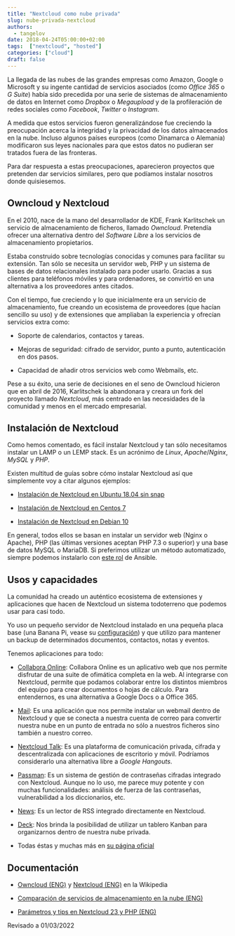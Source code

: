 ```yaml
---
title: "Nextcloud como nube privada"
slug: nube-privada-nextcloud
authors:
  - tangelov
date: 2018-04-24T05:00:00+02:00
tags:  ["nextcloud", "hosted"]
categories: ["cloud"]
draft: false
---
```


La llegada de las nubes de las grandes empresas como Amazon, Google o Microsoft y su ingente cantidad de servicios asociados (como _Office 365_ o _G Suite_) había sido precedida por una serie de sistemas de almacenamiento de datos en Internet como _Dropbox_ o _Megaupload_ y de la profileración de redes sociales como _Facebook_, _Twitter_ o _Instagram_.

A medida que estos servicios fueron generalizándose fue creciendo la preocupación acerca la integridad y la privacidad de los datos almacenados en la nube. Incluso algunos países europeos (como Dinamarca o Alemania) modificaron sus leyes nacionales para que estos datos no pudieran ser tratados fuera de las fronteras.

Para dar respuesta a estas preocupaciones, aparecieron proyectos que pretenden dar servicios similares, pero que podíamos instalar nosotros donde quisiesemos.

<!--more-->

## Owncloud y Nextcloud
En el 2010, nace de la mano del desarrollador de KDE, Frank Karlitschek un servicio de almacenamiento de ficheros, llamado _Owncloud_. Pretendía ofrecer una alternativa dentro del _Software Libre_ a los servicios de almacenamiento propietarios.

Estaba construido sobre tecnologías conocidas y comunes para facilitar su extensión. Tan sólo se necesita un servidor web, PHP y un sistema de bases de datos relacionales instalado para poder usarlo. Gracias a sus clientes para teléfonos móviles y para ordenadores, se convirtió en una alternativa a los proveedores antes citados.

Con el tiempo, fue creciendo y lo que inicialmente era un servicio de almacenamiento, fue creando un ecosistema de proveedores (que hacían sencillo su uso) y de extensiones que ampliaban la experiencia y ofrecían servicios extra como:

* Soporte de calendarios, contactos y tareas.

* Mejoras de seguridad: cifrado de servidor, punto a punto, autenticación en dos pasos.

* Capacidad de añadir otros servicios web como Webmails, etc.

Pese a su éxito, una serie de decisiones en el seno de Owncloud hicieron que en abril de 2016, Karlitschek la abandonara y creara un fork del proyecto llamado _Nextcloud_, más centrado en las necesidades de la comunidad y menos en el mercado empresarial.

## Instalación de Nextcloud
Como hemos comentado, es fácil instalar Nextcloud y tan sólo necesitamos instalar un LAMP o un LEMP stack. Es un acrónimo de _Linux_, _Apache_/_Nginx_, _MySQL_ y _PHP_.

Existen multitud de guías sobre cómo instalar Nextcloud así que simplemente voy a citar algunos ejemplos:

* [Instalación de Nextcloud en Ubuntu 18.04 sin snap](https://www.linuxbabe.com/ubuntu/install-nextcloud-ubuntu-18-04-nginx-lemp)

* [Instalación de Nextcloud en Centos 7](https://computingforgeeks.com/install-nextcloud-on-centos-with-php-apache-mariadb/)

* [Instalación de Nextcloud en Debian 10](https://chachocool.com/como-instalar-nextcloud-en-debian-10-buster/)

En general, todos ellos se basan en instalar un servidor web (Nginx o Apache), PHP (las últimas versiones aceptan PHP 7.3 o superior) y una base de datos MySQL o MariaDB. Si preferimos utilizar un método automatizado, siempre podemos instalarlo con [este rol](https://github.com/rbicker/ansible-nextcloud) de Ansible.

## Usos y capacidades
La comunidad ha creado un auténtico ecosistema de extensiones y aplicaciones que hacen de Nextcloud un sistema todoterreno que podemos usar para casi todo.

Yo uso un pequeño servidor de Nextcloud instalado en una pequeña placa base (una Banana Pi, vease su [configuración](https://gitlab.com/tangelov/proyectos/blob/master/templates/apps/nextcloud-nginx-ssl)) y que utilizo para mantener un backup de determinados documentos, contactos, notas y eventos.

Tenemos aplicaciones para todo:

* [Collabora Online](https://nextcloud.com/collaboraonline/): Collabora Online es un aplicativo web que nos permite disfrutar de una suite de ofimática completa en la web. Al integrarse con Nextcloud, permite que podamos colaborar entre los distintos miembros del equipo para crear documentos o hojas de cálculo. Para entendernos, es una alternativa a Google Docs o a Office 365.

* [Mail](https://apps.nextcloud.com/apps/mail): Es una aplicación que nos permite instalar un webmail dentro de Nextcloud y que se conecta a nuestra cuenta de correo para convertir nuestra nube en un punto de entrada no sólo a nuestros ficheros sino también a nuestro correo.

* [Nextcloud Talk](https://nextcloud.com/talk/): Es una plataforma de comunicación privada, cifrada y descentralizada con aplicaciones de escritorio y móvil. Podríamos considerarlo una alternativa libre a _Google Hangouts_.

* [Passman](https://passman.cc/): Es un sistema de gestión de contraseñas cifradas integrado con Nextcloud. Aunque no lo uso, me parece muy potente y con muchas funcionalidades: análisis de fuerza de las contraseñas, vulnerabilidad a los diccionarios, etc.

* [News](https://apps.nextcloud.com/apps/news): Es un lector de RSS integrado directamente en Nextcloud.

* [Deck](https://apps.nextcloud.com/apps/deck): Nos brinda la posibilidad de utilizar un tablero Kanban para organizarnos dentro de nuestra nube privada.

* Todas éstas y muchas más en [su página oficial](https://apps.nextcloud.com/)

## Documentación

* [Owncloud (ENG)](https://en.wikipedia.org/wiki/Owncloud) y [Nextcloud (ENG)](https://en.wikipedia.org/wiki/Nextcloud) en la Wikipedia

* [Comparación de servicios de almacenamiento en la nube (ENG)](https://en.wikipedia.org/wiki/Comparison_of_online_backup_services)

* [Parámetros y tips en Nextcloud 23 y PHP (ENG)](https://docs.nextcloud.com/server/23/admin_manual/installation/source_installation.html#php-fpm-tips-label)

Revisado a 01/03/2022
